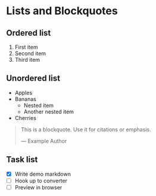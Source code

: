 # Lists and Blockquotes

## Ordered list

1. First item
2. Second item
3. Third item

## Unordered list

- Apples
- Bananas
  - Nested item
  - Another nested item
- Cherries

> This is a blockquote. Use it for citations or emphasis.
>
> — Example Author

## Task list

- [x] Write demo markdown
- [ ] Hook up to converter
- [ ] Preview in browser

